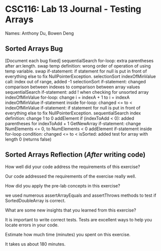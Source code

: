 # CSC116: Lab 13 Journal - Testing Arrays

Names: Anthony Du, Bowen Deng

## Sorted Arrays Bug

[Document each bug fixed]
sequentialSearch for-loop: extra parentheses after arr.length.
swap temp definition: wrong order of operation of using temp variable.
swap if-statement: if statement for null is put in front of everything else to fix NullPointerException.
selectionSort indexOfMinValue call: index out of range, added -1
selectionSort if-statement: changed comparison between indexes to comparison between array values
sequentialSearch if-statement: add ! when checking for unsorted array
indexOfMinValue for-loop: change i = indexA + 1 to i = indexA
indexOfMinValue if-statement inside for-loop: changed <= to <
indexOfMinValue if-statement: if statement for null is put in front of everything else to fix NullPointerException.
sequentialSearch index definition: change 1 to 0
addElement if (indexToAdd < 0): added parentheses for indexToAdd + 1
GetNewArray if-statement: change NumElements <= 0, to NumElements < 0
addElement if-statement inside for-loop condition: changed <= to <
isSorted: added test for array with length 0 (returns false)

## Sorted Arrays Reflection (***After*** writing code)

How well did your code address the requirements of this exercise?

Our code addressed the requirements of the exercise really well.

How did you apply the pre-lab concepts in this exercise?

we used numerous assertArrayEquals and assertThrows methods to test if SortedDoubleArray is correct.

What are some new insights that you learned from this exercise?

It is important to write correct tests.
Tests are excellent ways to help you locate errors in your code.

Estimate how much time (minutes) you spent on this exercise.

It takes us about 180 minutes.
